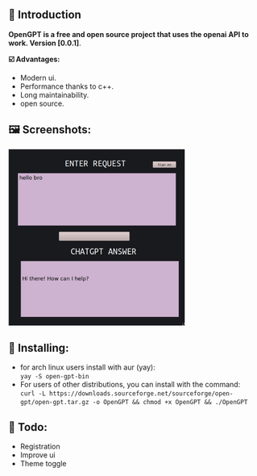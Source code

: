 ## :bone: Introduction
__OpenGPT is a free and open source project that uses the openai API to work. Version [0.0.1]__.

__:ballot_box_with_check: Advantages:__
- Modern ui.
- Performance thanks to c++.  
- Long maintainability.  
- open source.

## __:framed_picture: Screenshots:__

<img src="./readme/version0.0.2.jpg" width=350px height=350px></img>

## __:file_folder: Installing:__
- for arch linux users install with aur (yay):<br>
`yay -S open-gpt-bin`<br>
- For users of other distributions, you can install with the command:<br>
`curl -L https://downloads.sourceforge.net/sourceforge/open-gpt/open-gpt.tar.gz -o OpenGPT && chmod +x OpenGPT && ./OpenGPT`

## __:vulcan_salute: Todo:__
- Registration
- Improve ui
- Theme toggle
